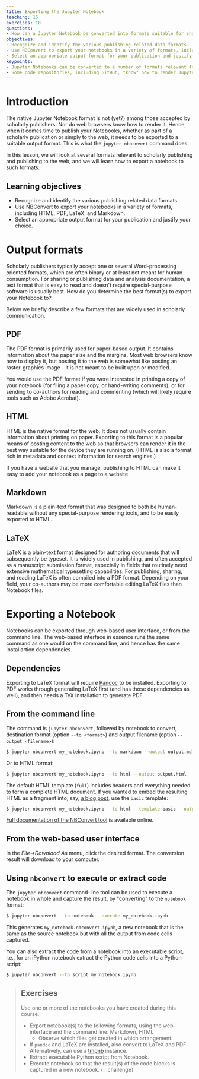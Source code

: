 ```yaml
---
title: Exporting the Jupyter Notebook
teaching: 15
exercises: 10
questions:
- How can a Jupyter Notebook be converted into formats suitable for sharing and publishing when the native format is not supported by or not suitable for the recipient or purpose?
objectives:
- Recognize and identify the various publishing related data formats.
- Use NBConvert to export your notebooks in a variety of formats, including HTML, PDF, LaTeX, and Markdown.
- Select an appropriate output format for your publication and justify your choice.
keypoints:
- Jupyter Notebooks can be converted to a number of formats relevant for scholarly communication and publishing, including HTML, PDF, and Markdown.
- Some code repositories, including GitHub, "know" how to render Jupyter Notebook format natively, and hence can be used for publishing notebooks for public viewing.
---
```


# Introduction

The native Jupyter Notebook format is not (yet?) among those accepted by scholarly publishers. Nor do web browsers know how to render it. Hence, when it comes time to publish your Notebooks, whether as part of a scholarly publication or simply to the web, it needs to be exported to a suitable output format. This is what the `jupyter nbocnvert` command does.

In this lesson, we will look at several formats relevant to scholarly publishing and publishing to the web, and we will learn how to export a notebook to such formats.

## Learning objectives

- Recognize and identify the various publishing related data formats.
- Use NBConvert to export your notebooks in a variety of formats, including HTML, PDF, LaTeX, and Markdown.
- Select an appropriate output format for your publication and justify your choice.

# Output formats

Scholarly publishers typically accept one or several Word-processing oriented formats, which are often binary or at least not meant for human consumption. For sharing or publishing data and analysis documentation, a text format that is easy to read and doesn't require special-purpose software is usually best. How do you determine the best format(s) to export your Notebook to?

Below we briefly describe a few formats that are widely used in scholarly communication.

## PDF

The PDF format is primarily used for paper-based output.  It contains information about the paper size and the margins.  Most web browsers know how to display it, but posting it to the web is somewhat like posting an raster-graphics image - it is not meant to be built upon or modified.

You would use the PDF format if you were interested in printing a copy of your notebook (for filing a paper copy, or hand-writing comments), or for sending to co-authors for reading and commenting (which will likely require tools such as Adobe Acrobat).

## HTML

HTML is the native format for the web.  It does not usually contain information about printing on paper.  Exporting to this format is a popular means of posting content to the web so that browsers can render it in the best way suitable for the device they are running on. (HTML is also a format rich in metadata and context information for search engines.)

If you have a website that you manage, publishing to HTML can make it easy to add your notebook as a page to a website.

## Markdown

Markdown is a plain-text format that was designed to both be human-readable without any special-purpose rendering tools, and to be easily exported to HTML.

## LaTeX

LaTeX is a plain-text format designed for authoring documents that will subsequently be typeset. It is widely used in publishing, and often accepted as a manuscript submission format, especially in fields that routinely need extensive mathematical typesetting capabilities. For publishing, sharing, and reading LaTeX is often compiled into a PDF format.  Depending on your field, your co-authors may be more comfortable editing LaTeX files than Notebook files.

# Exporting a Notebook

Notebooks can be exported through web-based user interface, or from the command line. The web-based interface in essence runs the same command as one would on the command line, and hence has the same installartion dependencies.

## Dependencies

Exporting to LaTeX format will require [Pandoc](http://pandoc.org) to be installed. Exporting to PDF works through generating LaTeX first (and has those dependencies as well), and then needs a TeX installation to generate PDF.

## From the command line

The command is `jupyter nbconvert`, followed by notebook to convert, destination format (option `--to <format>`) and output filename (option `--output <filename>`):

```sh
$ jupyter nbconvert my_notebook.ipynb --to markdown --output output.md
```

Or to HTML format:

```sh
$ jupyter nbconvert my_notebook.ipynb --to html --output output.html
```

The default HTML template (`full`) includes headers and everything needed to form a complete HTML document. If you wanted to embed the resulting HTML as a fragment into, say, [a blog post](http://nbviewer.jupyter.org/github/fperez/blog/blob/master/120907-Blogging%20with%20the%20IPython%20Notebook.ipynb), use the `basic` template:

```sh
$ jupyter nbconvert my_notebook.ipynb --to html --template basic --output output.html
```

[Full documentation of the NBConvert tool](https://nbconvert.readthedocs.io/en/latest/) is available online.

## From the web-based user interface

In the _File->Download As_ menu, click the desired format. The conversion result will download to your computer.

## Using `nbconvert` to execute or extract code

The `jupyter nbconvert` command-line tool can be used to execute a notebook in whole and capture the result, by "converting" to the `notebook` format:

```sh
$ jupyter nbconvert --to notebook --execute my_notebook.ipynb
```

This generates `my_notebook.nbconvert.ipynb`, a new notebook that is the same as the source notebook but with all the output from code cells captured.

You can also extract the code from a notebook into an executable script, i.e., for an iPython notebook extract the Python code cells into a Python script:

```sh
$ jupyter nbconvert --to script my_notebook.ipynb
```

> ## Exercises
>
> Use one or more of the notebooks you have created during this course.
> * Export notebook(s) to the following formats, using the web-interface and the command line: Markdown, HTML
>    * Observe which files get created in which arrangement.
> * If `pandoc` and LaTeX are installed, also convert to LaTeX and PDF. Alternatively, can use a [tmpnb](https://github.com/jupyter/tmpnb) instance.
> * Extract executable Python script from Notebook.
>* Execute notebook so that the result(s) of the code blocks is captured in a new notebook.
{: .challenge}
